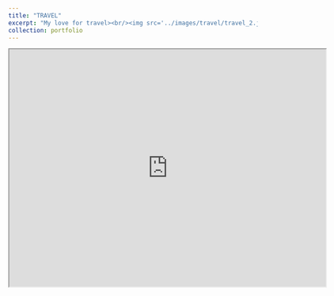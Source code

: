 ```yaml
---
title: "TRAVEL"
excerpt: "My love for travel><br/><img src='../images/travel/travel_2.jpeg' width='300' height='100'>"
collection: portfolio
---
```


<iframe src="https://www.google.com/maps/d/u/0/embed?mid=1fkU2694ZhLB_Yl6_IvLbVVUSErP1noU&ehbc=2E312F" width="640" height="480"></iframe>